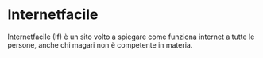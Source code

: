 # Internetfacile

Internetfacile (If) è un sito volto a spiegare come funziona internet a tutte le persone, anche chi magari non è competente in materia.

